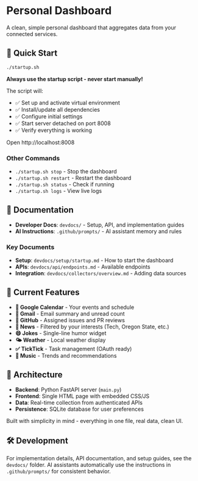 # Personal Dashboard

A clean, simple personal dashboard that aggregates data from your connected services.

## 🚀 Quick Start
```bash
./startup.sh
```
**Always use the startup script - never start manually!**

The script will:
- ✅ Set up and activate virtual environment
- ✅ Install/update all dependencies  
- ✅ Configure initial settings
- ✅ Start server detached on port 8008
- ✅ Verify everything is working

Open http://localhost:8008

### Other Commands
- `./startup.sh stop` - Stop the dashboard
- `./startup.sh restart` - Restart the dashboard  
- `./startup.sh status` - Check if running
- `./startup.sh logs` - View live logs

## 📖 Documentation
- **Developer Docs**: `devdocs/` - Setup, API, and implementation guides
- **AI Instructions**: `.github/prompts/` - AI assistant memory and rules

### Key Documents
- **Setup**: `devdocs/setup/startup.md` - How to start the dashboard
- **APIs**: `devdocs/api/endpoints.md` - Available endpoints
- **Integration**: `devdocs/collectors/overview.md` - Adding data sources

## 🎯 Current Features
- **📅 Google Calendar** - Your events and schedule
- **📧 Gmail** - Email summary and unread count
- **🐙 GitHub** - Assigned issues and PR reviews
- **📰 News** - Filtered by your interests (Tech, Oregon State, etc.)
- **😄 Jokes** - Single-line humor widget
- **🌤️ Weather** - Local weather display
- **✅ TickTick** - Task management (OAuth ready)
- **🎵 Music** - Trends and recommendations

## 🔧 Architecture
- **Backend**: Python FastAPI server (`main.py`)
- **Frontend**: Single HTML page with embedded CSS/JS
- **Data**: Real-time collection from authenticated APIs
- **Persistence**: SQLite database for user preferences

Built with simplicity in mind - everything in one file, real data, clean UI.

## 🛠️ Development
For implementation details, API documentation, and setup guides, see the `devdocs/` folder. AI assistants automatically use the instructions in `.github/prompts/` for consistent behavior.
